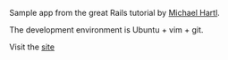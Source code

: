 Sample app from the great Rails tutorial by [Michael Hartl](http://ruby.railstutorial.org).

The development environment is Ubuntu + vim + git.

Visit the [site](http://mirontoli-sample-app.heroku.com)
